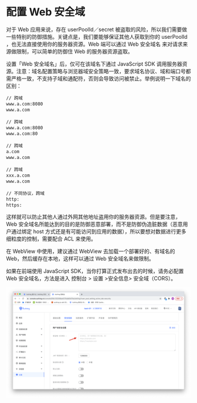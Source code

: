 # 配置 Web 安全域

<LastUpdated/>

对于 Web 应用来说，存在 userPoolId／secret 被盗取的风险，所以我们需要做一些特别的防御措施。关键点是，我们要能够保证其他人获取到你的 userPoolId ，也无法直接使用你的服务器资源。Web 端可以通过 Web 安全域名 来对请求来源做限制，可以简单的防御住 Web 的服务器资源盗取。

设置「Web 安全域名」后，仅可在该域名下通过 JavaScript SDK 调用服务器资源。注意：域名配置策略与浏览器域安全策略一致，要求域名协议、域和端口号都需严格一致，不支持子域和通配符，否则会导致访问被禁止。举例说明一下域名的区别：

```
// 跨域
www.a.com:8080
www.a.com

// 跨域
www.a.com:8080
www.a.com:80

// 跨域
a.com
www.a.com

// 跨域
xxx.a.com
www.a.com

// 不同协议，跨域
http:
https:

```

这样就可以防止其他人通过外网其他地址盗用你的服务器资源。但是要注意，Web 安全域名所能达到的目的是防御恶意部署，而不是防御伪造脏数据（恶意用户通过绑定 host 方式还是有可能访问到应用的数据），所以要想对数据进行更多细粒度的控制，需要配合 ACL 来使用。

在 WebView 中使用，建议通过 WebView 去加载一个部署好的、有域名的 Web，然后缓存在本地，这样可以通过 Web 安全域名来做限制。

如果在前端使用 JavaScript SDK，当你打算正式发布出去的时候，请务必配置 Web 安全域名，方法是进入 控制台 > 设置 >安全信息> 安全域（CORS）。

![](./images/config-domain.png)
